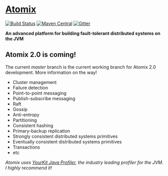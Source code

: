 # [Atomix][Website]

[![Build Status](https://travis-ci.org/atomix/atomix.svg)](https://travis-ci.org/atomix/atomix)
[![Maven Central](https://maven-badges.herokuapp.com/maven-central/io.atomix/atomix/badge.svg)](https://maven-badges.herokuapp.com/maven-central/io.atomix/atomix)
[![Gitter](https://img.shields.io/badge/GITTER-join%20chat-green.svg)](https://gitter.im/atomix/atomix)

**An advanced platform for building fault-tolerant distributed systems on the JVM**

## Atomix 2.0 is coming!

The current _master_ branch is the current working branch for Atomix 2.0 development. More information on the way!

* Cluster management
* Failure detection
* Point-to-point messaging
* Publish-subscribe messaging
* Raft
* Gossip
* Anti-entropy
* Partitioning
* Consistent hashing
* Primary-backup replication
* Strongly consistent distributed systems primitives
* Eventually consistent distributed systems primitives
* Transactions
* etc

_Atomix uses [YourKit Java Profiler](https://www.yourkit.com/java/profiler/features/), the industry leading profiler
for the JVM. I highly recommend it!_

[Website]: http://atomix.io/atomix/
[Getting started]: http://atomix.io/atomix/docs/getting-started/
[User manual]: http://atomix.io/atomix/docs/
[Google group]: https://groups.google.com/forum/#!forum/atomixio
[Javadoc]: http://atomix.io/atomix/api/latest/
[Raft]: https://raft.github.io/
